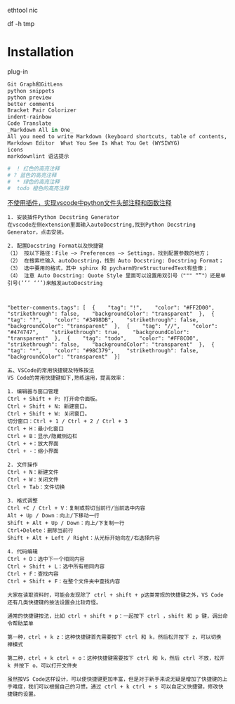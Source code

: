 ethtool nic

df -h tmp

# Installation




plug-in
```python
Git Graph和GitLens
python snippets
python preview
better comments
Bracket Pair Colorizer
indent-rainbow
Code Translate
_Markdown All in One_
All you need to write Markdown (keyboard shortcuts, table of contents, auto preview and more)
Markdown Editor  What You See Is What You Get (WYSIWYG)
icons
markdownlint 语法提示

#  ! 红色的高亮注释
# ? 蓝色的高亮注释
#  * 绿色的高亮注释
#  todo 橙色的高亮注释
```


[不使用插件，实现vscode中python文件头部注释和函数注释](https://blog.csdn.net/weixin_43876014/article/details/121124820?spm=1001.2101.3001.6650.3&utm_medium=distribute.pc_relevant.none-task-blog-2%7Edefault%7ECTRLIST%7ERate-3.pc_relevant_antiscan&depth_1-utm_source=distribute.pc_relevant.none-task-blog-2%7Edefault%7ECTRLIST%7ERate-3.pc_relevant_antiscan&utm_relevant_index=6)
```
1. 安装插件Python Docstring Generator
在vscode左侧extension里面输入autoDocstring,找到Python Docstring Generator，点击安装。

2. 配置Docstring Format以及快捷键
（1） 按以下路径：File —> Preferences —> Settings，找到配置参数的地方；
（2） 在搜索栏输入 autoDocstring，找到 Auto Docstring: Docstring Format；
（3） 选中要用的格式，其中 sphinx 和 pycharm的reStructuredText有些像；
（4） 注意 Auto Docstring: Quote Style 里面可以设置用双引号（""" “”"）还是单引号(’’’ ‘’’)来触发autoDocstring
```
```


"better-comments.tags": [  {    "tag": "!",    "color": "#FF2D00",    "strikethrough": false,    "backgroundColor": "transparent"  },  {    "tag": "?",    "color": "#3498DB",    "strikethrough": false,    "backgroundColor": "transparent"  },  {    "tag": "//",    "color": "#474747",    "strikethrough": true,    "backgroundColor": "transparent"  },  {    "tag": "todo",    "color": "#FF8C00",    "strikethrough": false,    "backgroundColor": "transparent"  },  {    "tag": "*",    "color": "#98C379",    "strikethrough": false,    "backgroundColor": "transparent"  }]
```
```
五、VSCode的常用快捷键及特殊按法
VS Code的常用快捷键如下,熟练运用，提高效率：

1. 编辑器与窗口管理
Ctrl + Shift + P: 打开命令面板。
Ctrl + Shift + N: 新建窗口。
Ctrl + Shift + W: 关闭窗口。
切分窗口：Ctrl + 1 / Ctrl + 2 / Ctrl + 3
Ctrl + H：最小化窗口
Ctrl + B：显示/隐藏侧边栏
Ctrl + +：放大界面
Ctrl + -：缩小界面

2. 文件操作
Ctrl + N：新建文件
Ctrl + W：关闭文件
Ctrl + Tab：文件切换

3. 格式调整
Ctrl +C / Ctrl + V：复制或剪切当前行/当前选中内容
Alt + Up / Down：向上/下移动一行
Shift + Alt + Up / Down：向上/下复制一行
Ctrl+Delete：删除当前行
Shift + Alt + Left / Right：从光标开始向左/右选择内容

4. 代码编辑
Ctrl + D：选中下一个相同内容
Ctrl + Shift + L：选中所有相同内容
Ctrl + F：查找内容
Ctrl + Shift + F：在整个文件夹中查找内容

大家在读取资料时，可能会发现除了 ctrl + shift + p这类常规的快捷键之外，VS Code还有几类快捷键的按法设置会比较奇怪。

通常的快捷键按法，比如 ctrl + shift + p：一起按下 ctrl ，shift 和 p 键，调出命令帮助菜单

第一种，ctrl + k z：这种快捷键首先需要按下 ctrl 和 k，然后松开按下 z，可以切换 禅模式

第二种，ctrl + k ctrl + o：这种快捷键需要按下 ctrl 和 k，然后 ctrl 不放，松开 k 并按下 o，可以打开文件夹

虽然按VS Code这样设计，可以使快捷键更加丰富，但是对于新手来说无疑是增加了快捷键的上手难度，我们可以根据自己的习惯，通过 ctrl + k ctrl + s 可以自定义快捷键，修改快捷键的设置。

```
